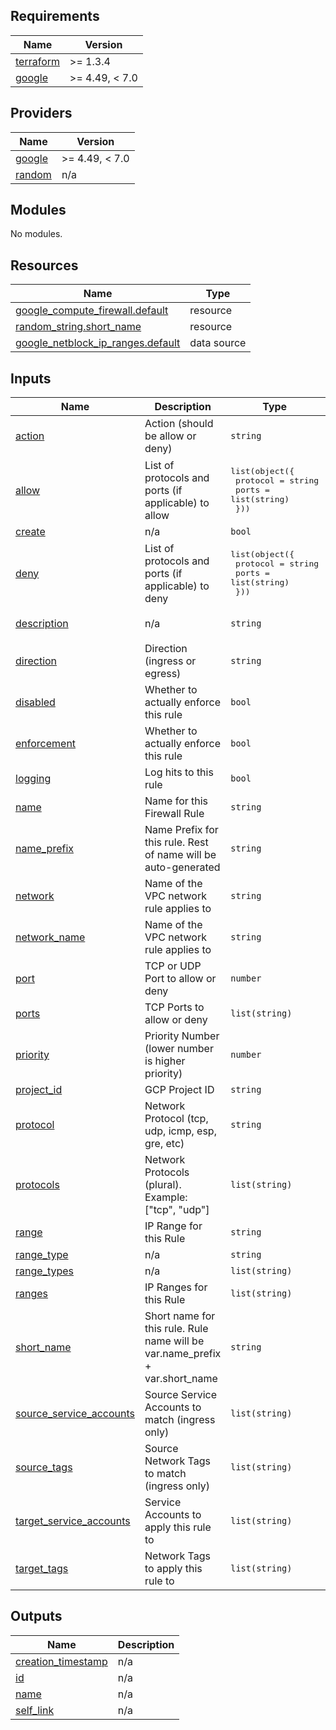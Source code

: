 <!-- BEGIN_TF_DOCS -->
## Requirements

| Name | Version |
|------|---------|
| <a name="requirement_terraform"></a> [terraform](#requirement\_terraform) | >= 1.3.4 |
| <a name="requirement_google"></a> [google](#requirement\_google) | >= 4.49, < 7.0 |

## Providers

| Name | Version |
|------|---------|
| <a name="provider_google"></a> [google](#provider\_google) | >= 4.49, < 7.0 |
| <a name="provider_random"></a> [random](#provider\_random) | n/a |

## Modules

No modules.

## Resources

| Name | Type |
|------|------|
| [google_compute_firewall.default](https://registry.terraform.io/providers/hashicorp/google/latest/docs/resources/compute_firewall) | resource |
| [random_string.short_name](https://registry.terraform.io/providers/hashicorp/random/latest/docs/resources/string) | resource |
| [google_netblock_ip_ranges.default](https://registry.terraform.io/providers/hashicorp/google/latest/docs/data-sources/netblock_ip_ranges) | data source |

## Inputs

| Name | Description | Type | Default | Required |
|------|-------------|------|---------|:--------:|
| <a name="input_action"></a> [action](#input\_action) | Action (should be allow or deny) | `string` | `null` | no |
| <a name="input_allow"></a> [allow](#input\_allow) | List of protocols and ports (if applicable) to allow | <pre>list(object({<br/>    protocol = string<br/>    ports    = list(string)<br/>  }))</pre> | `null` | no |
| <a name="input_create"></a> [create](#input\_create) | n/a | `bool` | `true` | no |
| <a name="input_deny"></a> [deny](#input\_deny) | List of protocols and ports (if applicable) to deny | <pre>list(object({<br/>    protocol = string<br/>    ports    = list(string)<br/>  }))</pre> | `null` | no |
| <a name="input_description"></a> [description](#input\_description) | n/a | `string` | `"Created by Terraform"` | no |
| <a name="input_direction"></a> [direction](#input\_direction) | Direction (ingress or egress) | `string` | `null` | no |
| <a name="input_disabled"></a> [disabled](#input\_disabled) | Whether to actually enforce this rule | `bool` | `false` | no |
| <a name="input_enforcement"></a> [enforcement](#input\_enforcement) | Whether to actually enforce this rule | `bool` | `true` | no |
| <a name="input_logging"></a> [logging](#input\_logging) | Log hits to this rule | `bool` | `false` | no |
| <a name="input_name"></a> [name](#input\_name) | Name for this Firewall Rule | `string` | `null` | no |
| <a name="input_name_prefix"></a> [name\_prefix](#input\_name\_prefix) | Name Prefix for this rule.  Rest of name will be auto-generated | `string` | `null` | no |
| <a name="input_network"></a> [network](#input\_network) | Name of the VPC network rule applies to | `string` | `null` | no |
| <a name="input_network_name"></a> [network\_name](#input\_network\_name) | Name of the VPC network rule applies to | `string` | `null` | no |
| <a name="input_port"></a> [port](#input\_port) | TCP or UDP Port to allow or deny | `number` | `null` | no |
| <a name="input_ports"></a> [ports](#input\_ports) | TCP Ports to allow or deny | `list(string)` | `null` | no |
| <a name="input_priority"></a> [priority](#input\_priority) | Priority Number (lower number is higher priority) | `number` | `null` | no |
| <a name="input_project_id"></a> [project\_id](#input\_project\_id) | GCP Project ID | `string` | n/a | yes |
| <a name="input_protocol"></a> [protocol](#input\_protocol) | Network Protocol (tcp, udp, icmp, esp, gre, etc) | `string` | `null` | no |
| <a name="input_protocols"></a> [protocols](#input\_protocols) | Network Protocols (plural).  Example: ["tcp", "udp"] | `list(string)` | `null` | no |
| <a name="input_range"></a> [range](#input\_range) | IP Range for this Rule | `string` | `null` | no |
| <a name="input_range_type"></a> [range\_type](#input\_range\_type) | n/a | `string` | `null` | no |
| <a name="input_range_types"></a> [range\_types](#input\_range\_types) | n/a | `list(string)` | `null` | no |
| <a name="input_ranges"></a> [ranges](#input\_ranges) | IP Ranges for this Rule | `list(string)` | `null` | no |
| <a name="input_short_name"></a> [short\_name](#input\_short\_name) | Short name for this rule.  Rule name will be var.name\_prefix + var.short\_name | `string` | `null` | no |
| <a name="input_source_service_accounts"></a> [source\_service\_accounts](#input\_source\_service\_accounts) | Source Service Accounts to match (ingress only) | `list(string)` | `null` | no |
| <a name="input_source_tags"></a> [source\_tags](#input\_source\_tags) | Source Network Tags to match (ingress only) | `list(string)` | `null` | no |
| <a name="input_target_service_accounts"></a> [target\_service\_accounts](#input\_target\_service\_accounts) | Service Accounts to apply this rule to | `list(string)` | `null` | no |
| <a name="input_target_tags"></a> [target\_tags](#input\_target\_tags) | Network Tags to apply this rule to | `list(string)` | `null` | no |

## Outputs

| Name | Description |
|------|-------------|
| <a name="output_creation_timestamp"></a> [creation\_timestamp](#output\_creation\_timestamp) | n/a |
| <a name="output_id"></a> [id](#output\_id) | n/a |
| <a name="output_name"></a> [name](#output\_name) | n/a |
| <a name="output_self_link"></a> [self\_link](#output\_self\_link) | n/a |
<!-- END_TF_DOCS -->